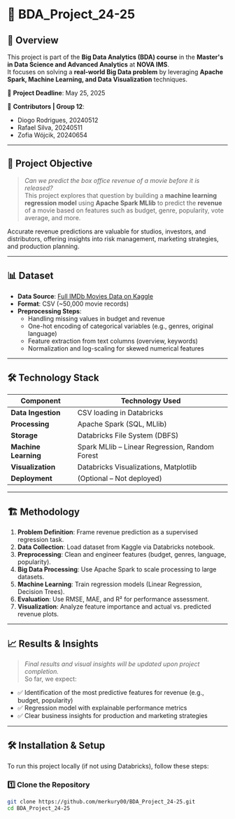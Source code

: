 # 🚀 BDA_Project_24-25

## 📖 Overview

This project is part of the **Big Data Analytics (BDA) course** in the **Master's in Data Science and Advanced Analytics** at **NOVA IMS**.  
It focuses on solving a **real-world Big Data problem** by leveraging **Apache Spark, Machine Learning, and Data Visualization** techniques.

📅 **Project Deadline**: May 25, 2025  

👥 **Contributors | Group 12**:  
- Diogo Rodrigues, 20240512  
- Rafael Silva, 20240511  
- Zofia Wójcik, 20240654  

---

## 🎯 **Project Objective**

> _Can we predict the box office revenue of a movie before it is released?_  
This project explores that question by building a **machine learning regression model** using **Apache Spark MLlib** to predict the **revenue** of a movie based on features such as budget, genre, popularity, vote average, and more.

Accurate revenue predictions are valuable for studios, investors, and distributors, offering insights into risk management, marketing strategies, and production planning.

---

## 📊 **Dataset**

- **Data Source**: [Full IMDb Movies Data on Kaggle](https://www.kaggle.com/datasets/anandshaw2001/imdb-data)  
- **Format**: CSV (~50,000 movie records)  
- **Preprocessing Steps**:
  - Handling missing values in budget and revenue
  - One-hot encoding of categorical variables (e.g., genres, original language)
  - Feature extraction from text columns (overview, keywords)
  - Normalization and log-scaling for skewed numerical features

---

## 🛠 **Technology Stack**

| Component            | Technology Used             |
|---------------------|-----------------------------|
| **Data Ingestion**   | CSV loading in Databricks   |
| **Processing**       | Apache Spark (SQL, MLlib)   |
| **Storage**          | Databricks File System (DBFS) |
| **Machine Learning** | Spark MLlib – Linear Regression, Random Forest |
| **Visualization**    | Databricks Visualizations, Matplotlib |
| **Deployment**       | (Optional – Not deployed)   |

---

## 🏗 **Methodology**

1. **Problem Definition**: Frame revenue prediction as a supervised regression task.
2. **Data Collection**: Load dataset from Kaggle via Databricks notebook.
3. **Preprocessing**: Clean and engineer features (budget, genres, language, popularity).
4. **Big Data Processing**: Use Apache Spark to scale processing to large datasets.
5. **Machine Learning**: Train regression models (Linear Regression, Decision Trees).
6. **Evaluation**: Use RMSE, MAE, and R² for performance assessment.
7. **Visualization**: Analyze feature importance and actual vs. predicted revenue plots.

---

## 📈 **Results & Insights**

> _Final results and visual insights will be updated upon project completion._  
So far, we expect:
- ✅ Identification of the most predictive features for revenue (e.g., budget, popularity)
- ✅ Regression model with explainable performance metrics
- ✅ Clear business insights for production and marketing strategies

---

## 🛠 **Installation & Setup**

To run this project locally (if not using Databricks), follow these steps:

### 1️⃣ Clone the Repository
```bash
git clone https://github.com/merkury00/BDA_Project_24-25.git
cd BDA_Project_24-25
